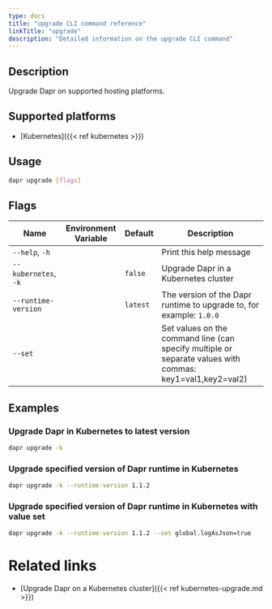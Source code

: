 ```yaml
---
type: docs
title: "upgrade CLI command reference"
linkTitle: "upgrade"
description: "Detailed information on the upgrade CLI command"
---
```


## Description

Upgrade Dapr on supported hosting platforms.

## Supported platforms

- [Kubernetes]({{< ref kubernetes >}})

## Usage
```bash
dapr upgrade [flags]
```

## Flags

| Name | Environment Variable | Default | Description
| --- | --- | --- | --- |
| `--help`, `-h` | | | Print this help message |
| `--kubernetes`, `-k` | | `false` | Upgrade Dapr in a Kubernetes cluster |
| `--runtime-version` | | `latest` | The version of the Dapr runtime to upgrade to, for example: `1.0.0` |
| `--set` | | | Set values on the command line (can specify multiple or separate values with commas: key1=val1,key2=val2) |

## Examples

### Upgrade Dapr in Kubernetes to latest version
```bash
dapr upgrade -k
```

### Upgrade specified version of Dapr runtime in Kubernetes
```bash
dapr upgrade -k --runtime-version 1.1.2
```

### Upgrade specified version of Dapr runtime in Kubernetes with value set
```bash
dapr upgrade -k --runtime-version 1.1.2 --set global.logAsJson=true
```
# Related links

- [Upgrade Dapr on a Kubernetes cluster]({{< ref kubernetes-upgrade.md >}})
